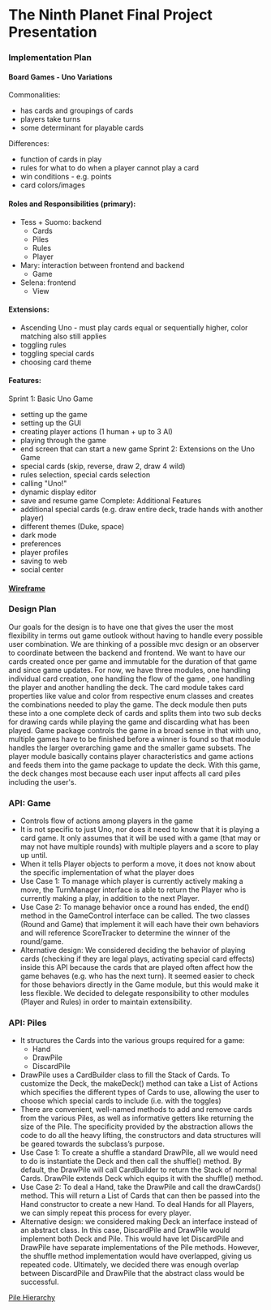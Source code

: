 # The Ninth Planet Final Project Presentation

### Implementation Plan

#### Board Games - Uno Variations

Commonalities:
- has cards and groupings of cards
- players take turns
- some determinant for playable cards

Differences:
- function of cards in play
- rules for what to do when a player cannot play a card
- win conditions - e.g. points
- card colors/images

#### Roles and Responsibilities (primary):
- Tess + Suomo: backend
    - Cards
    - Piles
    - Rules
    - Player
- Mary: interaction between frontend and backend
    - Game
- Selena: frontend
    - View

#### Extensions:
- Ascending Uno - must play cards equal or sequentially higher, color matching also still applies
- toggling rules
- toggling special cards
- choosing card theme

#### Features:
Sprint 1: Basic Uno Game
- setting up the game
- setting up the GUI
- creating player actions (1 human + up to 3 AI)
- playing through the game
- end screen that can start a new game
Sprint 2: Extensions on the Uno Game
- special cards (skip, reverse, draw 2, draw 4 wild)
- rules selection, special cards selection
- calling "Uno!"
- dynamic display editor
- save and resume game
Complete: Additional Features
- additional special cards (e.g. draw entire deck, trade hands with another player)
- different themes (Duke, space)
- dark mode
- preferences
- player profiles
- saving to web
- social center
    
#### [Wireframe](https://www.youtube.com/watch?v=EtFE2KQ19k0)

### Design Plan
Our goals for the design is to have one that gives the user the most flexibility in terms out game outlook without having to 
handle every possible user combination. 
We are thinking of a possible mvc design or an observer to coordinate between the backend and frontend.
We want to have our cards created once per game and immutable for the duration of that game and since game updates. 
For now, we have three modules, one handling individual card creation, one handling the flow of the game , one handling the player and another handling the deck.
The card module takes card properties like value and color from respective enum classes and creates the combinations needed to play the game. The deck module then puts these into a one complete deck of cards and splits them into two sub decks for drawing cards while playing the game and discarding what has been played.
Game package controls the game in a broad sense in that with uno, multiple games have to be finished before a winner is found so that module handles the larger overarching game and the smaller game subsets.
The player module basically contains player characteristics and game actions and feeds them into the game package to update the deck.
With this game, the deck changes most because each user input affects all card piles including the user's. 
 

### API: Game
- Controls flow of actions among players in the game
- It is not specific to just Uno, nor does it need to know that it is playing a card game. It only assumes that it will be used with a game (that may or may not have multiple rounds) with multiple players and a score to play up until. 
- When it tells Player objects to perform a move, it does not know about the specific implementation of what the player does
- Use Case 1: To manage which player is currently actively making a move, the TurnManager interface is able to return the Player who is currently making a play, in addition to the next Player. 
- Use Case 2: To manage behavior once a round has ended, the end() method in the GameControl interface can be called. The two classes (Round and Game) that implement it will each have their own behaviors and will reference ScoreTracker to determine the winner of the round/game.
- Alternative design: We considered deciding the behavior of playing cards (checking if they are legal plays, activating special card effects) inside this API because the cards that are played often affect how the game behaves (e.g. who has the next turn). It seemed easier to check for those behaviors directly in the Game module, but this would make it less flexible. We decided to delegate responsibility to other modules (Player and Rules) in order to maintain extensibility. 

### API: Piles

- It structures the Cards into the various groups required for a game:
    - Hand
    - DrawPile
    - DiscardPile
- DrawPile uses a CardBuilder class to fill the Stack of Cards. To customize the Deck, the makeDeck() method can take a List of Actions which specifies the different types of Cards to use, allowing the user to choose which special cards to include (i.e. with the toggles)
- There are convenient, well-named methods to add and remove cards from the various Piles, as well as informative getters like returning the size of the Pile. The specificity provided by the abstraction allows the code to do all the heavy lifting, the constructors and data structures will be geared towards the subclass’s purpose.
- Use Case 1: To create a shuffle a standard DrawPile, all we would need to do is instantiate the Deck and then call the shuffle() method. By default, the DrawPile will call CardBuilder to return the Stack of normal Cards. DrawPile extends Deck which equips it with the shuffle() method.
- Use Case 2: To deal a Hand, take the DrawPile and call the drawCards() method. This will return a List of Cards that can then be passed into the Hand constructor to create a new Hand. To deal Hands for all Players, we can simply repeat this process for every player.
- Alternative design: we considered making Deck an interface instead of an abstract class. In this case, DiscardPile and DrawPile would implement both Deck and Pile. This would have let DiscardPile and DrawPile have separate implementations of the Pile methods. However, the shuffle method implementation would have overlapped, giving us repeated code. Ultimately, we decided there was enough overlap between DiscardPile and DrawPile that the abstract class would be successful.

[Pile Hierarchy](https://coursework.cs.duke.edu/compsci307_2020spring/final_team09/-/raw/master/pile_hierarchy.png)
